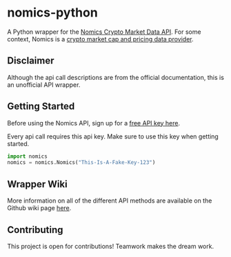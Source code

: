 # nomics-python
A Python wrapper for the [Nomics Crypto Market Data API](http://docs.nomics.com/).  For some context, Nomics is a [crypto market cap and pricing data provider](https://nomics.com).

## Disclaimer
Although the api call descriptions are from the official documentation, this is an unofficial API wrapper. 

## Getting Started
Before using the Nomics API, sign up for a [free API key here](https://p.nomics.com/cryptocurrency-bitcoin-api).

Every api call requires this api key. Make sure to use this key when getting started. 
```python
import nomics
nomics = nomics.Nomics("This-Is-A-Fake-Key-123")
```

## Wrapper Wiki
More information on all of the different API methods are available on the Github wiki page [here](https://github.com/TaylorFacen/nomics-python/wiki).

## Contributing
This project is open for contributions! Teamwork makes the dream work.

